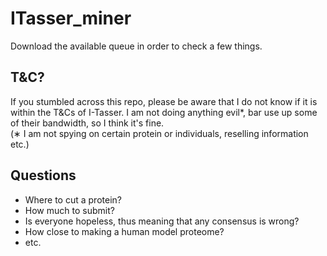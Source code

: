 # ITasser_miner
Download the available queue in order to check a few things.

## T&C?
If you stumbled across this repo, please be aware that I do not know if it is within the T&Cs of I-Tasser.
I am not doing anything evil*, bar use up some of their bandwidth, so I think it's fine.              
(&lowast; I am not spying on certain protein or individuals, reselling information etc.)

## Questions

* Where to cut a protein?
* How much to submit?
* Is everyone hopeless, thus meaning that any consensus is wrong?
* How close to making a human model proteome?
* etc.
